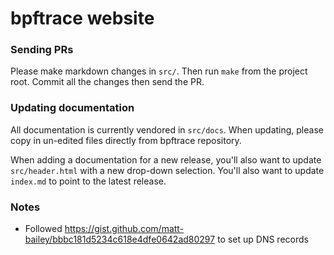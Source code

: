 # bpftrace website

### Sending PRs

Please make markdown changes in `src/`. Then run `make` from the project root.
Commit all the changes then send the PR.

### Updating documentation

All documentation is currently vendored in `src/docs`. When updating, please copy
in un-edited files directly from bpftrace repository.

When adding a documentation for a new release, you'll also want to update
`src/header.html` with a new drop-down selection. You'll also want to update
`index.md` to point to the latest release.

### Notes

* Followed https://gist.github.com/matt-bailey/bbbc181d5234c618e4dfe0642ad80297
  to set up DNS records
